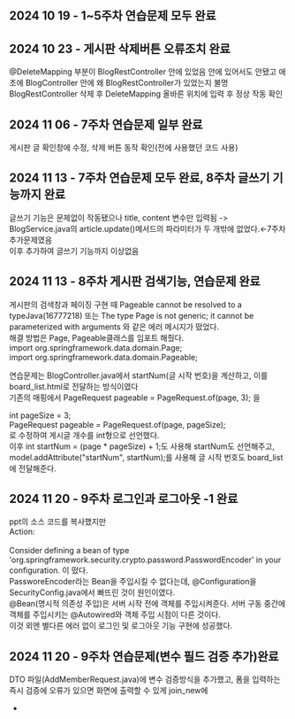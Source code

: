 2024 10 19 - 1~5주차 연습문제 모두 완료<br/>
-----------------------------------------------------

2024 10 23 - 게시판 삭제버튼 오류조치 완료<br/>
-----------------------------------------------------
@DeleteMapping 부분이 BlogRestController 안에 있었음 안에 있어서도 안됐고 애초에 BlogController 안에 왜 BlogRestController가 있었는지 불명
BlogRestController 삭제 후 DeleteMapping 올바른 위치에 입력 후 정상 작동 확인

2024 11 06 - 7주차 연습문제 일부 완료<br/>
-----------------------------------------------------
게시판 글 확인창에 수정, 삭제 버튼 동작 확인(전에 사용했던 코드 사용)

2024 11 13 - 7주차 연습문제 모두 완료, 8주차 글쓰기 기능까지 완료<br/>
-----------------------------------------------------
글쓰기 기능은 문제없이 작동됐으나 title, content 변수만 입력됨 -> BlogService.java의 article.update()메서드의 파라미터가 두 개밖에 없었다.←7주차 추가문제였음</br>
이후 추가하여 글쓰기 기능까지 이상없음

2024 11 13 - 8주차 게시판 검색기능, 연습문제 완료<br/>
-----------------------------------------------------
게시판의 검색창과 페이징 구현 때 Pageable cannot be resolved to a typeJava(16777218) 또는 The type Page is not generic; it cannot be parameterized with arguments <Board> 와 같은 에러 메시지가 떴었다.</br>
해결 방법은 Page, Pageable클래스를 임포트 해줬다.</br>
import org.springframework.data.domain.Page;</br>
import org.springframework.data.domain.Pageable;</br>

연습문제는 BlogController.java에서 startNum(글 시작 번호)을 계산하고, 이를 board_list.html로 전달하는 방식이였다</br>
기존의 매핑에서 PageRequest pageable = PageRequest.of(page, 3); 을</br>

int pageSize = 3;</br>
PageRequest pageable = PageRequest.of(page, pageSize);</br>로 수정하여 게시글 개수를 int형으로 선언했다.</br>이후 int startNum = (page * pageSize) + 1;도 사용해 startNum도 선언해주고,</br>
model.addAttribute("startNum", startNum);를 사용해 글 시작 번호도 board_list에 전달해준다.</br>

2024 11 20 - 9주차 로그인과 로그아웃 -1 완료
-----------------------------------------------------
ppt의 소스 코드를 복사했지만 </br>
Action:</br>
</br>
Consider defining a bean of type 'org.springframework.security.crypto.password.PasswordEncoder' in your configuration. 이 떴다.</br>
PassworeEncoder라는 Bean을 주입시킬 수 없다는데, @Configuration을 SecurityConfig.java에서 빠뜨린 것이 원인이였다.</br>
@Bean(명시적 의존성 주입)은 서버 시작 전에 객체를 주입시켜준다. 서버 구동 중간에 객체를 주입시키는 @Autowired와 객체 주입 시점이 다른 것이다.</br>
이것 외엔 별다른 에러 없이 로그인 및 로그아웃 기능 구현에 성공했다.</br>

2024 11 20 - 9주차 연습문제(변수 필드 검증 추가)완료
-----------------------------------------------------
DTO 파일(AddMemberRequest.java)에 변수 검증방식을 추가했고, 폼을 입력하는 즉시 검증에 오류가 있으면 화면에 출력할 수 있게
join_new에
<div th:if="${errors != null}">
    <ul>
        <li th:each="error : ${errors}" th:text="${error.defaultMessage}"></li>
    </ul>
</div>
